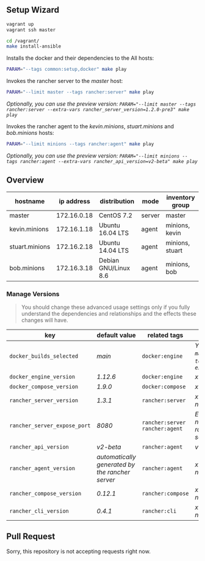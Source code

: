 ## Setup Wizard
```sh
vagrant up
vagrant ssh master

cd /vagrant/
make install-ansible
```

Installs the docker and their dependencies to the All hosts:
```sh
PARAM="--tags common:setup,docker" make play
```

Invokes the rancher server to the *master* host:
```sh
PARAM="--limit master --tags rancher:server" make play
```
*Optionally, you can use the preview version: `PARAM="--limit master --tags rancher:server --extra-vars rancher_server_version=1.2.0-pre3" make play`*

Invokes the rancher agent to the *kevin.minions*, *stuart.minions* and *bob.minions* hosts:
```sh
PARAM="--limit minions --tags rancher:agent" make play
```
*Optionally, you can use the preview version: `PARAM="--limit minions --tags rancher:agent --extra-vars rancher_api_version=v2-beta" make play`*

## Overview
| hostname | ip address | distribution | mode | inventory group |
| --- | --- | --- | --- | --- |
| master | 172.16.0.18 | CentOS 7.2 | server | master |
| kevin.minions | 172.16.1.18 | Ubuntu 16.04 LTS | agent | minions, kevin |
| stuart.minions | 172.16.2.18 | Ubuntu 14.04 LTS | agent | minions, stuart |
| bob.minions | 172.16.3.18 | Debian GNU/Linux 8.6 | agent | minions, bob |

### Manage Versions
> You should change these advanced usage settings only if you fully understand the dependencies and relationships and the effects these changes will have.

| key | default value | related tags | note |
| --- | --- | --- | --- |
| `docker_builds_selected` | *main* | `docker:engine` | *You can set `main`, `testing` and `experimental`* |
| `docker_engine_version` | *1.12.6* | `docker:engine` | *x.x.x* |
| `docker_compose_version` | *1.9.0* | `docker:compose` | *x.x.x* |
| `rancher_server_version` | *1.3.1* | `rancher:server` | *x.x.x (with no leading `v`)* |
| `rancher_server_expose_port` | *8080* | `rancher:server` `rancher:agent` | *External Port number for rancher server* |
| `rancher_api_version` | *v2-beta* | `rancher:agent` | *v1*, *v2-beta* |
| `rancher_agent_version` | *automatically generated by the rancher server* | `rancher:agent` | *x.x.x (with no leading `v`)* |
| `rancher_compose_version` | *0.12.1* | `rancher:compose` | *x.x.x (with no leading `v`)* |
| `rancher_cli_version` | *0.4.1* | `rancher:cli` | *x.x.x (with no leading `v`)* |

## Pull Request
Sorry, this repository is not accepting requests right now.